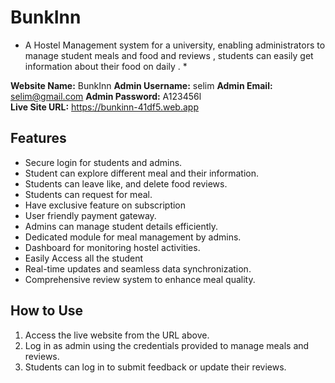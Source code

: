 # BunkInn 
* A Hostel Management system for a university, enabling administrators to manage student meals and food and reviews , students can easily get information about their food on daily . *

**Website Name:** BunkInn
**Admin Username:** selim
**Admin Email:** selim@gmail.com 
**Admin Password:** A123456l  
**Live Site URL:** https://bunkinn-41df5.web.app

## Features
- Secure login for students and admins.
- Student can explore different meal and their information.
- Students can leave like, and delete food reviews.
- Students can request for meal.
- Have exclusive feature on subscription
- User friendly payment gateway.
- Admins can manage student details efficiently.
- Dedicated module for meal management by admins.
- Dashboard for monitoring hostel activities.
- Easily Access all the student
- Real-time updates and seamless data synchronization.
- Comprehensive review system to enhance meal quality.

## How to Use
1. Access the live website from the URL above.
2. Log in as admin using the credentials provided to manage meals and reviews.
3. Students can log in to submit feedback or update their reviews.
